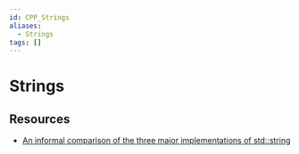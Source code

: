 ```yaml
---
id: CPP_Strings
aliases:
  - Strings
tags: []
---
```

# Strings

## Resources
- [An informal comparison of the three major implementations of std::string](https://devblogs.microsoft.com/oldnewthing/20240510-00/?p=109742)
